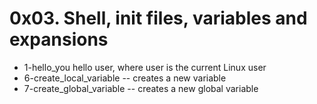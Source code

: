 # 0x03. Shell, init files, variables and expansions
* 1-hello_you  hello user, where user is the current Linux user
* 6-create_local_variable -- creates a new variable
* 7-create_global_variable -- creates a new global variable
